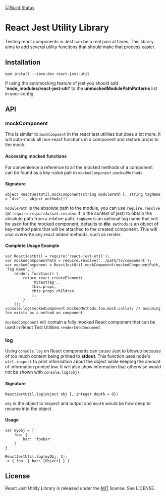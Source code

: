 [![Build Status](https://travis-ci.org/MitMaro/ReactJestUtil.svg)](https://travis-ci.org/MitMaro/ReactJestUtil)

# React Jest Utility Library

Testing react components in Jest can be a real pain at times. This library aims
to add several utility functions that should make that process easier.

## Installation

    npm install --save-dev react-jest-util

If using the automocking feature of jest you should add **'node_modules/react-jest-util'**
to the **unmockedModulePathPatterns** list in your config.

## API

### mockComponent

This is similar to `mockCompoent` in the react test utilities but does a lot
more. It will auto-mock all non-react functions in a component and restore props
to the mock.

#### Accessing mocked functions

For convenience a reference to all the mocked methods of a component can be found
as a key-value pair in `mockedComponent.mockedMethods`.

#### Signature

    object ReactJestUtil.mockComponent(string modulePath [, string tagName = 'div' [, object methods]])

`modulePath` is the absolute path to the module, you can use `require.resolve`
(or `require.requireActual.resolve` if in the context of jest) to obtain the
absolute path from a relative path. `tagName` is an optional tag name that will
be used for the mocked component, defaults to **div**. `methods` is an object of
key-method pairs that will be attached to the created component. This will also
overwrite any react added methods, such as render.

#### Complete Usage Example

    var ReactJestUtil = require('react-jest-util');
    var mockedComponentPath = require.resolve('../path/to/component');
    var mockedComponent = ReactJestUtil.mockComponent(mockedComponentPath, 'Tag Name', {
        render: function() {
            return react.createElement(
                'MyTestTag',
                this.props,
                this.props.children
                );
            }
        });
    console.log(mockedComponent.mockedMethods.foo.mock.calls); // assuming foo exists as a method on component

`mockedComponent` will contain a fully mocked React component that can be used
in React Test Utilities `renderIntoDocument`.

### log

Using `console.log` on React components can cause Jest to blowup because of too
much ocntent being printed to **stdout**. This function uses node's
`util.inspect` to print information about the object while keeping the
amount of information printed low. It will also show information that otherwise
would not be shown with `console.log(obj)`.

#### Signature

    ReactJestUtil.log(object obj [, integer depth = 0])

`obj` is the object to inspect and output and `depth` would be how deep to recurse
into the object.

#### Usage

    var myObj = {
        foo: {
            bar: 'foobar'
        }
    }

    ReactJestUtil.log(myObj, 1);
    -> { foo: { bar: [Object] } }

## License

React Jest Utility Library is released under the [MIT](http://opensource.org/licenses/MIT)
license. See LICENSE.
